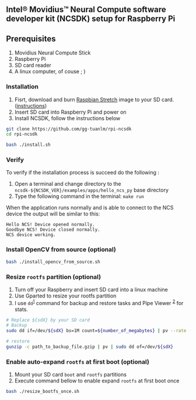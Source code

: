 Intel® Movidius™ Neural Compute software developer kit (NCSDK) setup for Raspberry Pi
-------------------------------------------------------------------------------------

## Prerequisites

1. Movidius Neural Compute Stick
2. Raspberry Pi
3. SD card reader
4. A linux computer, of couse ; )

### Installation

1. Fisrt, download and burn [Raspbian Stretch](https://www.raspberrypi.org/downloads/raspbian/) image to your SD card. ([instructions](https://www.raspberrypi.org/documentation/installation/installing-images/README.md))
2. Insert SD card into Raspberry Pi and power on
3. Install NCSDK, follow the instructions below

```bash
git clone https://github.com/gg-tuanlm/rpi-ncsdk
cd rpi-ncsdk

bash ./install.sh
```

### Verify

To verify if the installation process is succeed do the following :

1. Open a terminal and change directory to the `ncsdk-${NCSDK_VER}/examples/apps/hello_ncs_py` base directory
2. Type the following command in the terminal: `make run`

When the application runs normally and is able to connect to the NCS device the output will be similar to this:

~~~
Hello NCS! Device opened normally.
Goodbye NCS! Device closed normally.
NCS device working.
~~~

### Install OpenCV from source (optional)

```bash
bash ./install_opencv_from_source.sh
```

### Resize `rootfs` partition (optional)

1. Turn off your Raspberry and insert SD card into a linux machine
2. Use Gparted to resize your rootfs partition
3. I use `dd`<sup>[1]</sup> command for backup and restore tasks and Pipe Viewer <sup>[2]</sup> for stats.

```bash
# Replace ${sdX} by your SD card
# Backup
sudo dd if=/dev/${sdX} bs=1M count=${number_of_megabytes} | pv --rate --timer --progress --size xxxM | gzip -9 > path_to_backup_file.gzip

# restore
gunzip -c path_to_backup_file.gzip | pv | sudo dd of=/dev/${sdX}
```

### Enable auto-expand `rootfs` at first boot (optional)

1. Mount your SD card `boot` and `rootfs` partitions
2. Execute command bellow to enable expand `rootfs` at first boot once
```bash
bash ./resize_bootfs_once.sh
```

[1]: https://en.wikipedia.org/wiki/Dd_(Unix)
[2]: https://www.ivarch.com/programs/pv.shtml
